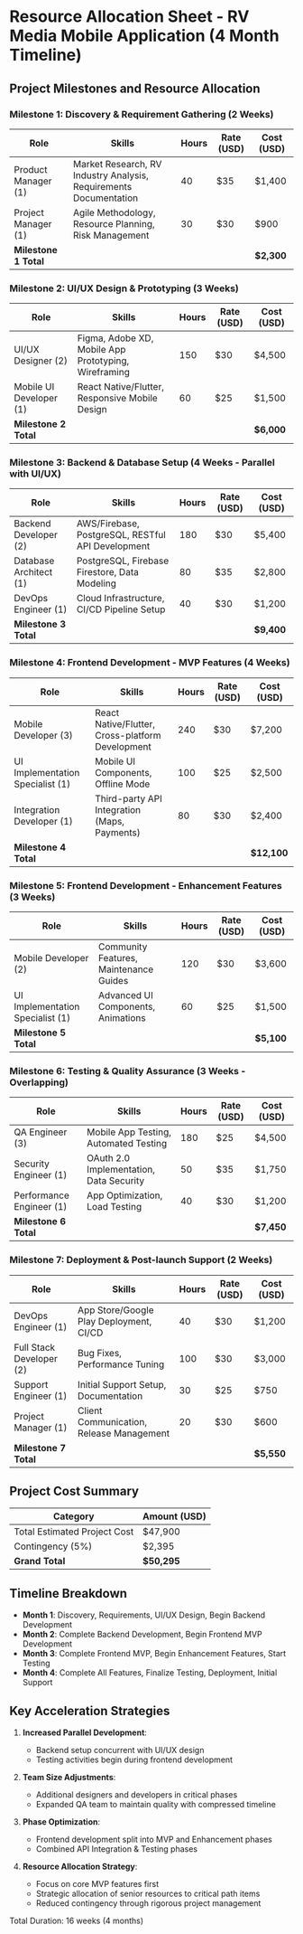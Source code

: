 # Resource Allocation Sheet - RV Media Mobile Application (4 Month Timeline)

## Project Milestones and Resource Allocation

### Milestone 1: Discovery & Requirement Gathering (2 Weeks)
| Role | Skills | Hours | Rate (USD) | Cost (USD) |
|------|---------|-------|------------|------------|
| Product Manager (1) | Market Research, RV Industry Analysis, Requirements Documentation | 40 | $35 | $1,400 |
| Project Manager (1) | Agile Methodology, Resource Planning, Risk Management | 30 | $30 | $900 |
| **Milestone 1 Total** | | | | **$2,300** |

### Milestone 2: UI/UX Design & Prototyping (3 Weeks)
| Role | Skills | Hours | Rate (USD) | Cost (USD) |
|------|---------|-------|------------|------------|
| UI/UX Designer (2) | Figma, Adobe XD, Mobile App Prototyping, Wireframing | 150 | $30 | $4,500 |
| Mobile UI Developer (1) | React Native/Flutter, Responsive Mobile Design | 60 | $25 | $1,500 |
| **Milestone 2 Total** | | | | **$6,000** |

### Milestone 3: Backend & Database Setup (4 Weeks - Parallel with UI/UX)
| Role | Skills | Hours | Rate (USD) | Cost (USD) |
|------|---------|-------|------------|------------|
| Backend Developer (2) | AWS/Firebase, PostgreSQL, RESTful API Development | 180 | $30 | $5,400 |
| Database Architect (1) | PostgreSQL, Firebase Firestore, Data Modeling | 80 | $35 | $2,800 |
| DevOps Engineer (1) | Cloud Infrastructure, CI/CD Pipeline Setup | 40 | $30 | $1,200 |
| **Milestone 3 Total** | | | | **$9,400** |

### Milestone 4: Frontend Development - MVP Features (4 Weeks)
| Role | Skills | Hours | Rate (USD) | Cost (USD) |
|------|---------|-------|------------|------------|
| Mobile Developer (3) | React Native/Flutter, Cross-platform Development | 240 | $30 | $7,200 |
| UI Implementation Specialist (1) | Mobile UI Components, Offline Mode | 100 | $25 | $2,500 |
| Integration Developer (1) | Third-party API Integration (Maps, Payments) | 80 | $30 | $2,400 |
| **Milestone 4 Total** | | | | **$12,100** |

### Milestone 5: Frontend Development - Enhancement Features (3 Weeks)
| Role | Skills | Hours | Rate (USD) | Cost (USD) |
|------|---------|-------|------------|------------|
| Mobile Developer (2) | Community Features, Maintenance Guides | 120 | $30 | $3,600 |
| UI Implementation Specialist (1) | Advanced UI Components, Animations | 60 | $25 | $1,500 |
| **Milestone 5 Total** | | | | **$5,100** |

### Milestone 6: Testing & Quality Assurance (3 Weeks - Overlapping)
| Role | Skills | Hours | Rate (USD) | Cost (USD) |
|------|---------|-------|------------|------------|
| QA Engineer (3) | Mobile App Testing, Automated Testing | 180 | $25 | $4,500 |
| Security Engineer (1) | OAuth 2.0 Implementation, Data Security | 50 | $35 | $1,750 |
| Performance Engineer (1) | App Optimization, Load Testing | 40 | $30 | $1,200 |
| **Milestone 6 Total** | | | | **$7,450** |

### Milestone 7: Deployment & Post-launch Support (2 Weeks)
| Role | Skills | Hours | Rate (USD) | Cost (USD) |
|------|---------|-------|------------|------------|
| DevOps Engineer (1) | App Store/Google Play Deployment, CI/CD | 40 | $30 | $1,200 |
| Full Stack Developer (2) | Bug Fixes, Performance Tuning | 100 | $30 | $3,000 |
| Support Engineer (1) | Initial Support Setup, Documentation | 30 | $25 | $750 |
| Project Manager (1) | Client Communication, Release Management | 20 | $30 | $600 |
| **Milestone 7 Total** | | | | **$5,550** |

## Project Cost Summary
| Category | Amount (USD) |
|----------|--------------|
| Total Estimated Project Cost | $47,900 |
| Contingency (5%) | $2,395 |
| **Grand Total** | **$50,295** |

## Timeline Breakdown
- **Month 1**: Discovery, Requirements, UI/UX Design, Begin Backend Development
- **Month 2**: Complete Backend Development, Begin Frontend MVP Development
- **Month 3**: Complete Frontend MVP, Begin Enhancement Features, Start Testing
- **Month 4**: Complete All Features, Finalize Testing, Deployment, Initial Support

## Key Acceleration Strategies
1. **Increased Parallel Development**:
   - Backend setup concurrent with UI/UX design
   - Testing activities begin during frontend development

2. **Team Size Adjustments**:
   - Additional designers and developers in critical phases
   - Expanded QA team to maintain quality with compressed timeline

3. **Phase Optimization**:
   - Frontend development split into MVP and Enhancement phases
   - Combined API Integration & Testing phases

4. **Resource Allocation Strategy**:
   - Focus on core MVP features first
   - Strategic allocation of senior resources to critical path items
   - Reduced contingency through rigorous project management

Total Duration: 16 weeks (4 months)
